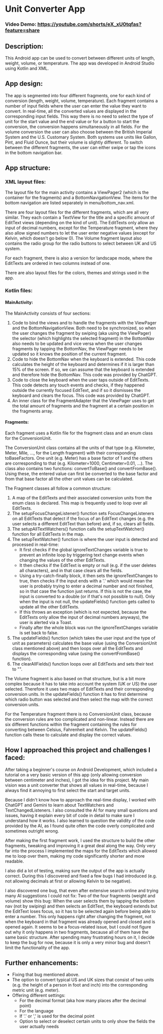 # Unit Converter App
### Video Demo:  https://youtube.com/shorts/eX_xU0tqfas?feature=share

## Description: 
This Android app can be used to convert between different units of length, weight, volume, or temperature.
The app was developed in Android Studio using Kotlin and XML.

## App design:
The app is segmented into four different fragments, one for each kind of conversion (length, weight, volume, 
temperature). Each fragment contains a number of input fields where the user can enter the value they want 
to convert. In real-time, all the converted values are displayed in the corresponding input fields. This way 
there is no need to select the type of unit for the start value and the end value or for a button to start the 
conversion, the conversion happens simultaneously in all fields.
For the volume conversion the user can also choose between the British Imperial System and the U.S. Customary System. 
Both systems use units like Gallon, Pint, and Fluid Ounce, but their volume is slightly different. 
To switch between the different fragments, the user can either swipe or tap the icons in the bottom navigation bar.

## App structure:

### XML layout files:

The layout file for the main activity contains a ViewPager2 (which is the container for the fragments) and
a BottomNavigationView. The items for the bottom navigation are listed separately in menu/bottom_nav.xml.

There are four layout files for the different fragments, which are all very similar. They each contain
a TextView for the title and a specific amount of EditText views (depending on the kind of unit). The EditTexts 
only allow an input of decimal numbers, except for the Temperature fragment, where they also allow signed numbers
to let the user enter negative values (except for Kelvin, which doesn't go below 0).
The Volume fragment layout also contains the radio group for the radio buttons to select between UK and US system.

For each fragment, there is also a version for landscape mode, where the EditTexts are ordered in two columns
instead of one. 

There are also layout files for the colors, themes and strings used in the app.

### Kotlin files:

#### MainActivity:
The MainActivity consists of four sections:
1. Code to bind the views and to handle the fragments with the ViewPager and the BottomNavigationView.
Both need to be synchronized, so when the user changes the fragment by swiping (aka using the ViewPager)
the selector (which highlights the selected fragment) in the BottomNav also needs to be updated and vice versa
when the user changes fragments by tapping the BottomNav, the ViewPager needs to be updated so it knows 
the position of the current fragment.
2. Code to hide the BottomNav when the keyboard is extended. This code calculates the height of the keyboard
and determines if it is larger than 15% of the screen. If so, we can assume that the keyboard is extended and
therefore hide the BottomNav. This code was provided by ChatGPT. 
3. Code to close the keyboard when the user taps outside of EditTexts. This code detects any touch events
and checks, if they happened outside the currently focused EditText, and if so it dismisses the keyboard and 
clears the focus. This code was provided by ChatGPT.
4. An inner class for the FragmentAdapter that the ViewPager uses to get the total amount of fragments and
the fragment at a certain position in the fragments array.

#### Fragments:
Each fragment uses a Kotlin file for the fragment class and an enum class for the ConversionUnit.

The ConversionUnit class contains all the units of that type (e.g. Kilometer, Meter, Mile, ..., for the
Length fragment) with their corresponding toBaseFactors. One unit (e.g. Meter) has a base factor of 1
and the others are corresponding to that (e.g. Kilometer=1000, Centimeter=0.01, ...). The class also contains 
two functions: convertToBase() and convertFromBase(). Using these, the entered value can first be converted
to the base factor and from that base factor all the other unit values can be calculated.

The Fragment classes all follow a common structure: 
1. A map of the EditTexts and their associated conversion units from the enum class is declared. This map 
is frequently used to loop over all EditTexts.
2. The setupFocusChangeListener() function sets FocusChangeListeners on all EditTexts that detect if
the focus of an EditText changes (e.g. the user selects a different EditText than before) and, if so, clears 
all fields.
3. The setupAllTextWatchers() function calls the setupTextWatcher() function for all EditTexts in the map.
4. The setupTextWatcher() function is where the user input is detected and processed in real-time: 
   - It first checks if the global ignoreTextChanges variable is true to prevent an infinite loop by triggering 
   text change events when changing the values of the other EditTexts.
   - It then checks if the EditText is empty or null (e.g. if the user deletes all characters), and in 
   that case clears all the fields.
   - Using a try-catch-finally block, it then sets the ignoreTextChanges to true, then checks if the input
   ends with a '.' which would mean the user is probably trying to enter a decimal number and not finished,
   so in that case the function just returns. If this is not the case, the input is converted to a double
   (or if that's not possible to null). Only when the input is not null, the updateFields() function gets
   called to update all the other EditTexts.
   - If this throws an exception (which is not expected, because the EditTexts only allow the input of decimal
   numbers anyways), the user is alerted via a Toast.
   - Finally after the whole block was run the ignoreTextChanges variable is set back to false.
5. The updateFields() function (which takes the user input and the type of unit as parameters) calculates
the base value (using the ConversionUnit class mentioned above) and then loops over all the EditTexts and displays
the corresponding value (using the convertFromBase() function).
6. The clearAllFields() function loops over all EditTexts and sets their text to "".

The Volume fragment is also based on that structure, but is a bit more complex because it has to take
into account the system (UK or US) the user selected. Therefore it uses two maps of EditTexts and their
corresponding conversion units. In the updateFields() function it has to first determine which radio button
was selected and then select the map with the correct conversion units.

For the Temperature fragment there is no ConversionUnit class, because the conversion rules are too complicated
and non-linear. Instead there are six different functions within the fragment containing the rules for 
converting between Celsius, Fahrenheit and Kelvin. The updateFields() function calls these to calculate and
display the correct values.

## How I approached this project and challenges I faced:

After taking a beginner's course on Android Development, which included a tutorial on a very basic version
of this app (only allowing conversion between centimeter and inches), I got the idea for this project.
My main vision was a unit converter that shows all values in real-time, because I always find it annoying
to first select the start and target units.

Because I didn't know how to approach the real-time display, I worked with ChatGPT and Gemini to learn 
about TextWatchers and TextChangedListeners. I also consulted the AI for many small questions and issues, 
having it explain every bit of code in detail to make sure I understand how it works. I also learned to question
the validity of the code provided by the AI, as I found quite often the code overly complicated and sometimes
outright wrong.

After making the first fragment work, I used the structure to build the other fragments, tweaking and 
improving it a great deal along the way. Only very far into the process I implemented the maps for the 
EditTexts which allowed me to loop over them, making my code significantly shorter and more readable.

I also did a lot of testing, making sure the output of the app is actually correct. During this I discovered 
and fixed a few bugs I had introduced (e.g. not allowing decimals at first or allowing Kelvin to be negative).

I also discovered one bug, that even after extensive search online and trying many AI suggestions I could not fix:
Two of the four fragments (weight and volume) show this bug: When the user selects them by tapping the bottom 
nav (not by swiping) and then selects an EditText, the keyboard extends but the EditText loses focus, so it has to 
be selected again before being able to enter a number. This only happens right after changing the fragment,
not when the keyboard in that fragment was already opened and closed and is opened again. It seems to 
be a focus-related issue, but I could not figure out why it only happens in two fragments, because all 
of them have the same basic structure. After spending many frustrating hours on it, I decide to keep the 
bug for now, because it is only a very minor bug and doesn't limit the functionality of the app.

## Further enhancements:
- Fixing that bug mentioned above.
- The option to convert typical US and UK sizes that consist of two units (e.g. the height of a person 
in foot and inch) into the corresponding metric unit (e.g. meter).
- Offering different settings:
  - For the decimal format (aka how many places after the decimal point)
  - For the language
  - If '.' or ',' is used for the decimal point
  - Option to select or deselect certain units to only show the fields the user actually needs
